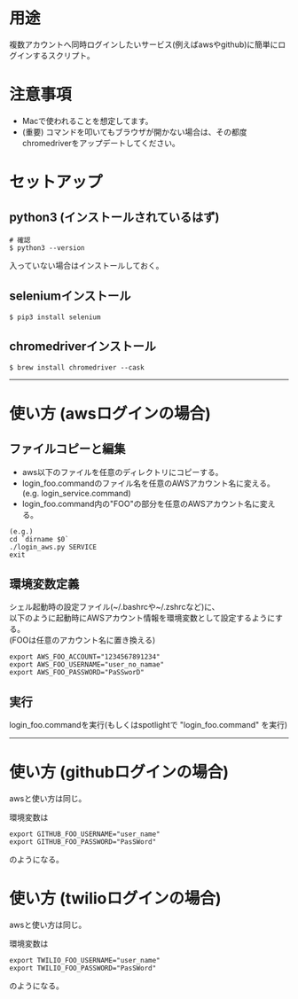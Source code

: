 # 用途
複数アカウントへ同時ログインしたいサービス(例えばawsやgithub)に簡単にログインするスクリプト。

# 注意事項
* Macで使われることを想定してます。
* (重要) コマンドを叩いてもブラウザが開かない場合は、その都度chromedriverをアップデートしてください。

# セットアップ

## python3 (インストールされているはず)
```
# 確認
$ python3 --version
```
入っていない場合はインストールしておく。

## seleniumインストール
```
$ pip3 install selenium
```

## chromedriverインストール
```
$ brew install chromedriver --cask
```

---

# 使い方 (awsログインの場合)

## ファイルコピーと編集
* aws以下のファイルを任意のディレクトリにコピーする。
* login_foo.commandのファイル名を任意のAWSアカウント名に変える。<br>
  (e.g. login_service.command)
* login_foo.command内の"FOO"の部分を任意のAWSアカウント名に変える。<br>
```
(e.g.)
cd `dirname $0`
./login_aws.py SERVICE
exit
```

## 環境変数定義
シェル起動時の設定ファイル(~/.bashrcや~/.zshrcなど)に、<br>
以下のように起動時にAWSアカウント情報を環境変数として設定するようにする。<br>
(FOOは任意のアカウント名に置き換える)
```
export AWS_FOO_ACCOUNT="1234567891234"
export AWS_FOO_USERNAME="user_no_namae"
export AWS_FOO_PASSWORD="PaSSworD"
```

## 実行
login_foo.commandを実行(もしくはspotlightで "login_foo.command" を実行)

---

# 使い方 (githubログインの場合)
awsと使い方は同じ。

環境変数は
```
export GITHUB_FOO_USERNAME="user_name"
export GITHUB_FOO_PASSWORD="PasSWord"
```
のようになる。

# 使い方 (twilioログインの場合)
awsと使い方は同じ。

環境変数は
```
export TWILIO_FOO_USERNAME="user_name"
export TWILIO_FOO_PASSWORD="PasSWord"
```
のようになる。
